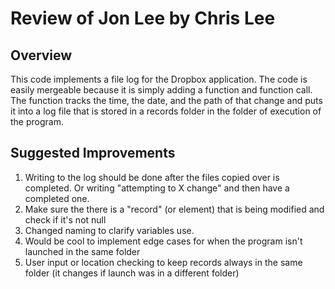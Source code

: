 # Review of Jon Lee by Chris Lee 

## Overview

This code implements a file log for the Dropbox application. The code is easily mergeable because it is simply adding a function and function call. The function tracks the time, the date, and the path of that change and puts it into a log file that is stored in a records folder in the folder of execution of the program. 


## Suggested Improvements

1. Writing to the log should be done after the files copied over is completed. Or writing "attempting to X change" and then have a completed one.
2. Make sure the there is a "record" (or element) that is being modified and check if it's not null
3. Changed naming to clarify variables use.
4. Would be cool to implement edge cases for when the program isn't launched in the same folder
5. User input or location checking to keep records always in the same folder (it changes if launch was in a different folder)